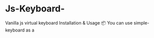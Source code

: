 # Js-Keyboard-
Vanilla js virtual keyboard 
Installation & Usage 📦
You can use simple-keyboard as a <script> tag from a CDN, or install it from npm.

Check out the Getting Started docs to begin.

Documentation 📖
Check out the simple-keyboard documentation site.

Feel free to browse the Questions & Answers (FAQ) page for common use-cases.

To run demo on your own computer
Clone this repository
npm install
npm start
Visit http://localhost:3000/
Other versions




Modules ✳️
You can extend simple-keyboard's functionality with modules. Such as:

Autocorrect
Input Mask
Key Navigation
Swipe Keyboard
Want to create your own module? Check out the Modules page for instructions.

